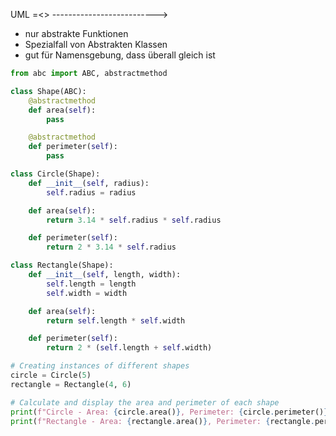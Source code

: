 UML =<<interface>>
			-------------------------->

- nur abstrakte Funktionen
- Spezialfall von Abstrakten Klassen
- gut für Namensgebung, dass überall gleich ist
```python
from abc import ABC, abstractmethod

class Shape(ABC):
    @abstractmethod
    def area(self):
        pass

    @abstractmethod
    def perimeter(self):
        pass

class Circle(Shape):
    def __init__(self, radius):
        self.radius = radius

    def area(self):
        return 3.14 * self.radius * self.radius

    def perimeter(self):
        return 2 * 3.14 * self.radius

class Rectangle(Shape):
    def __init__(self, length, width):
        self.length = length
        self.width = width

    def area(self):
        return self.length * self.width

    def perimeter(self):
        return 2 * (self.length + self.width)

# Creating instances of different shapes
circle = Circle(5)
rectangle = Rectangle(4, 6)

# Calculate and display the area and perimeter of each shape
print(f"Circle - Area: {circle.area()}, Perimeter: {circle.perimeter()}")
print(f"Rectangle - Area: {rectangle.area()}, Perimeter: {rectangle.perimeter()}")

```